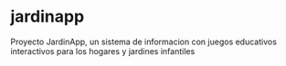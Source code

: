 # jardinapp
Proyecto JardinApp, un sistema de informacion con juegos educativos interactivos para los hogares y jardines infantiles
